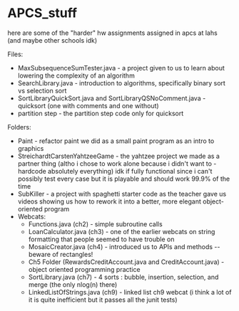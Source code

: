 # APCS_stuff

here are some of the "harder" hw assignments assigned in apcs at lahs (and maybe other schools idk)

Files:<br/>
- MaxSubsequenceSumTester.java - a project given to us to learn about lowering the complexity of an algorithm<br/>
- SearchLibrary.java - introduction to algorithms, specifically binary sort vs selection sort<br/>
- SortLibraryQuickSort.java and SortLibraryQSNoComment.java - quicksort (one with comments and one without) <br/>
- partition step - the partition step code only for quicksort<br/>

Folders:<br/>
- Paint - refactor paint we did as a small paint program as an intro to graphics<br/>
- StreichardtCarstenYahtzeeGame - the yahtzee project we made as a partner thing (altho i chose to work alone because i didn't want to -hardcode absolutely everything) idk if fully functional since i can't possibly test every case but it is playable and should work 99.9% of the time<br/>
- SubKiller - a project with spaghetti starter code as the teacher gave us videos showing us how to rework it into a better, more elegant object-oriented program <br/>
- Webcats:<br/>
  - Functions.java (ch2) - simple subroutine calls<br/>
  - LoanCalculator.java (ch3) - one of the earlier webcats on string formatting that people seemed to have trouble on<br/>
  - MosaicCreator.java (ch4) - introduced us to APIs and methods -- beware of rectangles!<br/>
  - Ch5 Folder (RewardsCreditAccount.java and CreditAccount.java) - object oriented programming practice
  - SortLibrary.java (ch7) - 4 sorts : bubble, insertion, selection, and merge (the only nlog(n) there)<br/> 
  - LinkedListOfStrings.java (ch9) - linked list ch9 webcat (i think a lot of it is quite inefficient but it passes all the junit tests) <br/>
 
 
